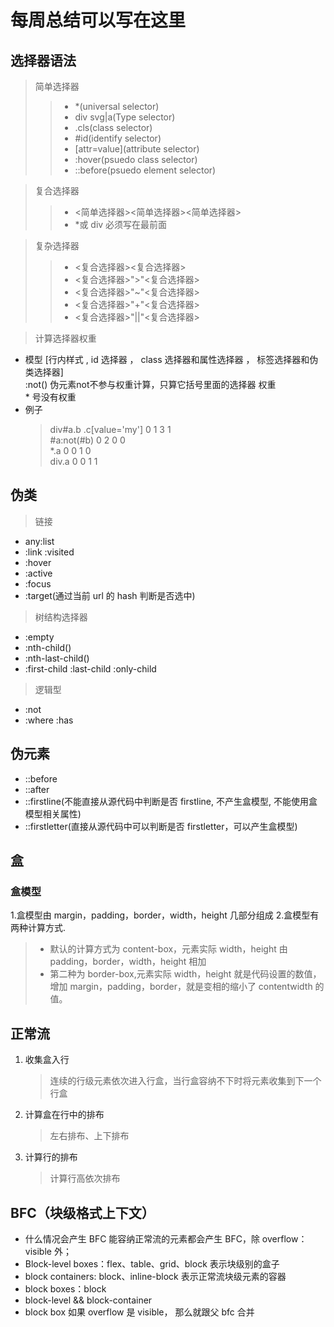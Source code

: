 # 每周总结可以写在这里

## 选择器语法

> 简单选择器
>
> > -   \*(universal selector)
> > -   div svg|a(Type selector)
> > -   .cls(class selector)
> > -   #id(identify selector)
> > -   [attr=value](attribute selector)
> > -   :hover(psuedo class selector)
> > -   ::before(psuedo element selector)

> 复合选择器
>
> > -   <简单选择器><简单选择器><简单选择器>
> > -   \*或 div 必须写在最前面

> 复杂选择器
>
> > -   <复合选择器><复合选择器>
> > -   <复合选择器>">"<复合选择器>
> > -   <复合选择器>"~"<复合选择器>
> > -   <复合选择器>"+"<复合选择器>
> > -   <复合选择器>"||"<复合选择器>

> 计算选择器权重

-   模型 [行内样式 , id 选择器 ， class 选择器和属性选择器 ， 标签选择器和伪类选择器]  
    :not() 伪元素not不参与权重计算，只算它括号里面的选择器 权重  
    \* 号没有权重 
-   例子
    > div#a.b .c[value='my'] 0 1 3 1  
    > #a:not(#b) 0 2 0 0  
    > \*.a 0 0 1 0  
    > div.a 0 0 1 1

## 伪类

> 链接

-   any:list
-   :link :visited
-   :hover
-   :active
-   :focus
-   :target(通过当前 url 的 hash 判断是否选中)
> 树结构选择器
-   :empty
-   :nth-child()
-   :nth-last-child()
-   :first-child :last-child :only-child
> 逻辑型
-   :not
-   :where :has

## 伪元素

-   ::before
-   ::after
-   ::firstline(不能直接从源代码中判断是否 firstline, 不产生盒模型, 不能使用盒模型相关属性)
-   ::firstletter(直接从源代码中可以判断是否 firstletter，可以产生盒模型)

## 盒

### 盒模型

1.盒模型由 margin，padding，border，width，height 几部分组成 2.盒模型有两种计算方式.

> -   默认的计算方式为 content-box，元素实际 width，height 由 padding，border，width，height 相加
> -   第二种为 border-box,元素实际 width，height 就是代码设置的数值，增加 margin，padding，border，就是变相的缩小了 contentwidth 的值。

## 正常流

1. 收集盒入行
    > 连续的行级元素依次进入行盒，当行盒容纳不下时将元素收集到下一个行盒
2. 计算盒在行中的排布
    > 左右排布、上下排布
3. 计算行的排布
    > 计算行高依次排布

## BFC（块级格式上下文）

-   什么情况会产生 BFC
    能容纳正常流的元素都会产生 BFC，除 overflow：visible 外；
-   Block-level boxes：flex、table、grid、block
    表示块级别的盒子
-   block containers: block、inline-block
    表示正常流块级元素的容器
-   block boxes：block
-   block-level && block-container
-   block box 如果 overflow 是 visible， 那么就跟父 bfc 合并
